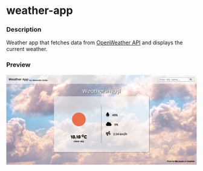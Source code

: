 # weather-app

### Description
Weather app that fetches data from [OpenWeather API](https://openweathermap.org/api) and displays the current weather.

### Preview
![preview image](/preview.png)
